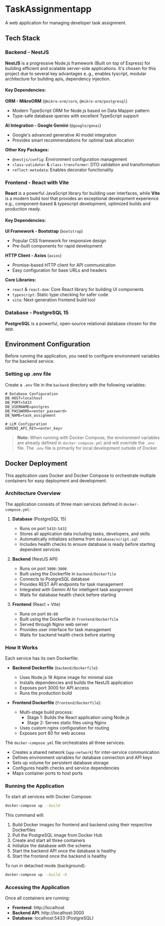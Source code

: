 # TaskAssignmentapp
A web application for managing developer task assignment.

## Tech Stack

### Backend - NestJS

**NestJS** is a progressive Node.js framework (Built on top of Express) for building efficient and scalable server-side applications. It's chosen for this project due to several key advantages e..g., enables tyscript, modular architecture for building apis, dependency injection. 

#### Key Dependencies:

**ORM - MikroORM** (`@mikro-orm/core`, `@mikro-orm/postgresql`)
- Modern TypeScript ORM for Node.js based on Data Mapper pattern
- Type-safe database queries with excellent TypeScript support

**AI Integration - Google Gemini** (`@google/genai`)
- Google's advanced generative AI model integration
- Provides smart recommendations for optimal task allocation

**Other Key Packages:**
- `@nestjs/config`: Environment configuration management
- `class-validator` & `class-transformer`: DTO validation and transformation
- `reflect-metadata`: Enables decorator functionality

### Frontend - React with Vite

**React** is a powerful JavaScript library for building user interfaces, while **Vite** is a modern build tool that provides an exceptional development experience e.g., component-based & typescript development, optimized builds and production ready.

#### Key Dependencies:

**UI Framework - Bootstrap** (`bootstrap`)
- Popular CSS framework for responsive design
- Pre-built components for rapid development

**HTTP Client - Axios** (`axios`)
- Promise-based HTTP client for API communication
- Easy configuration for base URLs and headers

**Core Libraries:**
- `react` & `react-dom`: Core React library for building UI components
- `typescript`: Static type checking for safer code
- `vite`: Next-generation frontend build tool

### Database - PostgreSQL 15

**PostgreSQL** is a powerful, open-source relational database chosen for the app.

## Environment Configuration

Before running the application, you need to configure environment variables for the backend service.

### Setting up .env file

Create a `.env` file in the `backend` directory with the following variables:

```env
# Database Configuration
DB_HOST=localhost
DB_PORT=5433
DB_USERNAME=postgres
DB_PASSWORD=<enter_password>
DB_NAME=task_assignment

# LLM Configuration
GEMINI_API_KEY=<enter_key>
```

> **Note:** When running with Docker Compose, the environment variables are already defined in `docker-compose.yml` and will override the `.env` file. The `.env` file is primarily for local development outside of Docker.


## Docker Deployment

This application uses Docker and Docker Compose to orchestrate multiple containers for easy deployment and development.

### Architecture Overview

The application consists of three main services defined in `docker-compose.yml`:

1. **Database** (PostgreSQL 15)
   - Runs on port `5433:5432`
   - Stores all application data including tasks, developers, and skills
   - Automatically initializes schema from `database/script.sql`
   - Includes health checks to ensure database is ready before starting dependent services

2. **Backend** (NestJS API)
   - Runs on port `3000:3000`
   - Built using the Dockerfile in `backend/Dockerfile`
   - Connects to PostgreSQL database
   - Provides REST API endpoints for task management
   - Integrated with Gemini AI for intelligent task assignment
   - Waits for database health check before starting

3. **Frontend** (React + Vite)
   - Runs on port `80:80`
   - Built using the Dockerfile in `frontend/Dockerfile`
   - Served through Nginx web server
   - Provides user interface for task management
   - Waits for backend health check before starting

### How It Works

Each service has its own Dockerfile:

- **Backend Dockerfile** (`backend/Dockerfile`):
  - Uses Node.js 18 Alpine image for minimal size
  - Installs dependencies and builds the NestJS application
  - Exposes port 3000 for API access
  - Runs the production build

- **Frontend Dockerfile** (`frontend/Dockerfile`):
  - Multi-stage build process:
    - Stage 1: Builds the React application using Node.js
    - Stage 2: Serves static files using Nginx
  - Uses custom nginx configuration for routing
  - Exposes port 80 for web access

The `docker-compose.yml` file orchestrates all three services:
- Creates a shared network (`app-network`) for inter-service communication
- Defines environment variables for database connection and API keys
- Sets up volume for persistent database storage
- Configures health checks and service dependencies
- Maps container ports to host ports

### Running the Application

To start all services with Docker Compose:

```bash
docker-compose up --build
```

This command will:
1. Build Docker images for frontend and backend using their respective Dockerfiles
2. Pull the PostgreSQL image from Docker Hub
3. Create and start all three containers
4. Initialize the database with the schema
5. Start the backend API once the database is healthy
6. Start the frontend once the backend is healthy

To run in detached mode (background):

```bash
docker-compose up --build -d
```

### Accessing the Application

Once all containers are running:
- **Frontend**: http://localhost
- **Backend API**: http://localhost:3000
- **Database**: localhost:5433 (PostgreSQL)
